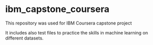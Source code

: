 # ibm_capstone_coursera
This repository was used for IBM Coursera capstone project

It includes also test files to practice the skills in machine learning on different datasets.
